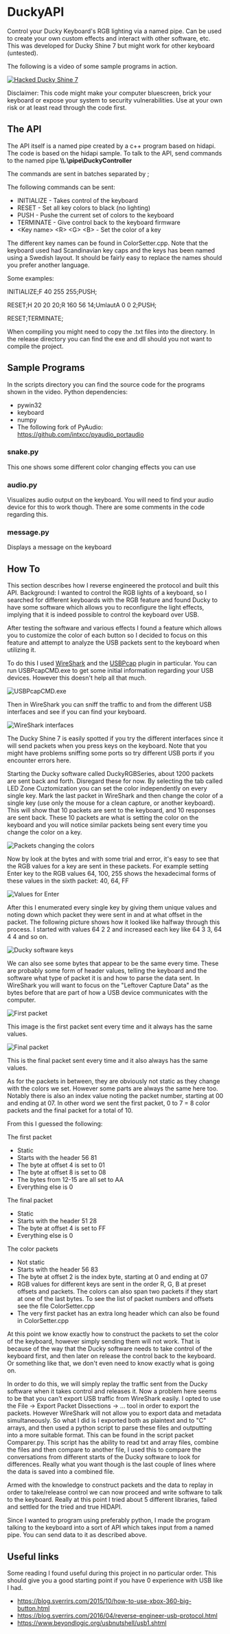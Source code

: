 # DuckyAPI
Control your Ducky Keyboard's RGB lighting via a named pipe. Can be used to create
your own custom effects and interact with other software, etc. This was developed
for Ducky Shine 7 but might work for other keyboard (untested).

The following is a video of some sample programs in action.

[![Hacked Ducky Shine 7](https://img.youtube.com/vi/qrfjqkIY_k0/0.jpg)](https://youtu.be/qrfjqkIY_k0)

Disclaimer: This code might make your computer bluescreen, brick your keyboard or
expose your system to security vulnerabilities. Use at your own risk or at least
read through the code first.

## The API
The API itself is a named pipe created by a c++ program based on hidapi. The code is
based on the hidapi sample. To talk to the API, send commands to the named pipe
**\\\\.\pipe\DuckyController**

The commands are sent in batches separated by ;

The following commands can be sent:
* INITIALIZE - Takes control of the keyboard
* RESET - Set all key colors to black (no lighting)
* PUSH - Pushe the current set of colors to the keyboard
* TERMINATE - Give control back to the keyboard firmware
* \<Key name\> \<R\> \<G\> \<B\> - Set the color of a key

The different key names can be found in ColorSetter.cpp.
Note that the keyboard used had Scandinavian key caps and the keys has been named
using a Swedish layout. It should be fairly easy to replace the names should you
prefer another language.

Some examples:

INITIALIZE;F 40 255 255;PUSH;  

RESET;H 20 20 20;R 160 56 14;UmlautA 0 0 2;PUSH;  

RESET;TERMINATE;

When compiling you might need to copy the .txt files into the directory. In the
release directory you can find the exe and dll should you not want to compile the
project.

## Sample Programs
In the scripts directory you can find the source code for the programs shown in
the video.
Python dependencies:
* pywin32
* keyboard
* numpy
* The following fork of PyAudio: https://github.com/intxcc/pyaudio_portaudio

### snake.py
This one shows some different color changing effects you can use

### audio.py
Visualizes audio output on the keyboard. You will need to find your audio device
for this to work though. There are some comments in the code regarding this.

### message.py
Displays a message on the keyboard

## How To

This section describes how I reverse engineered the protocol and built this API.
Background: I wanted to control the RGB lights of a keyboard, so I searched for
different keyboards with the RGB feature and found Ducky to have some software
which allows you to reconfigure the light effects, implying that it is indeed
possible to control the keyboard over USB.

After testing the software and various effects I found a feature which allows you
to customize the color of each button so I decided to focus on this feature and
attempt to analyze the USB packets sent to the keyboard when utilizing it.

To do this I used [WireShark](https://www.wireshark.org/) and the
[USBPcap](https://desowin.org/usbpcap/) plugin in particular. You can run
USBPcapCMD.exe to get some initial information regarding your USB devices. However
this doesn't help all that much.

![USBPcapCMD.exe](/HowTo/usbpcap.jpg?raw=true "USBPcapCMD.exe")

Then in WireShark you can sniff the traffic to and from the different USB interfaces
and see if you can find your keyboard.

![WireShark interfaces](/HowTo/wireshark1.jpg?raw=true "WireShark interfaces")

The Ducky Shine 7 is easily spotted if you try the different interfaces since it will
send packets when you press keys on the keyboard. Note that you might have problems
sniffing some ports so try different USB ports if you encounter errors here.

Starting the Ducky software called DuckyRGBSeries, about 1200 packets are sent back
and forth. Disregard these for now. By selecting the tab called LED Zone Cuztomization
you can set the color independently on every single key. Mark the last packet in
WireShark and then change the color of a single key (use only the mouse for a clean
capture, or another keyboard). This will show that 10 packets are sent to the keyboard,
and 10 responses are sent back. These 10 packets are what is setting the color on the
keyboard and you will notice similar packets being sent every time you change the
color on a key.

![Packets changing the colors](/HowTo/wireshark2.jpg?raw=true "Packets changing the colors")

Now by look at the bytes and with some trial and error, it's easy to see that the
RGB values for a key are sent in these packets. For example setting Enter key to
the RGB values 64, 100, 255 shows the hexadecimal forms of these values in the
sixth packet: 40, 64, FF

![Values for Enter](/HowTo/wireshark3.jpg?raw=true "Values for Enter")

After this I enumerated every single key by giving them unique values and noting down
which packet they were sent in and at what offset in the packet. The following picture
shows how it looked like halfway through this process. I started with values 64 2 2
and increased each key like 64 3 3, 64 4 4 and so on.

![Ducky software keys](/HowTo/duckySoftwareKeys.jpg?raw=true "Ducky software keys")

We can also see some bytes that appear to be the same every time. These are probably
some form of header values, telling the keyboard and the software what type of packet
it is and how to parse the data sent. In WireShark you will want to focus on the
"Leftover Capture Data" as the bytes before that are part of how a USB device
communicates with the computer.

![First packet](/HowTo/wireshark4.jpg?raw=true "First packet")

This image is the first packet sent every time and it always has the same values.

![Final packet](/HowTo/wireshark5.jpg?raw=true "Final packet")

This is the final packet sent every time and it also always has the same values.

As for the packets in between, they are obviously not static as they change with
the colors we set. However some parts are always the same here too. Notably there
is also an index value noting the packet number, starting at 00 and ending at 07.
In other word we sent the first packet, 0 to 7 = 8 color packets and the final
packet for a total of 10.

From this I guessed the following:

The first packet
* Static
* Starts with the header 56 81
* The byte at offset 4 is set to 01
* The byte at offset 8 is set to 08
* The bytes from 12-15 are all set to AA
* Everything else is 0
    
The final packet
* Static
* Starts with the header 51 28
* The byte at offset 4 is set to FF
* Everything else is 0

The color packets
* Not static
* Starts with the header 56 83
* The byte at offset 2 is the index byte, starting at 0 and ending at 07
* RGB values for different keys are sent in the order R, G, B at preset offsets and
packets. The colors can also span two packets if they start at one of the last bytes.
To see the list of packet numbers and offsets see the file ColorSetter.cpp
* The very first packet has an extra long header which can also be found in
ColorSetter.cpp

At this point we know exactly how to construct the packets to set the color of the
keyboard, however simply sending them will not work. That is because of the way that
the Ducky software needs to take control of the keyboard first, and then later on
release the control back to the keyboard. Or something like that, we don't even
need to know exactly what is going on.

In order to do this, we will simply replay the traffic sent from the Ducky software
when it takes control and releases it. Now a problem here seems to be that you can't
export USB traffic from WireShark easily. I opted to use the File -> Export Packet 
Dissections -> ... tool in order to export the packets. However WireShark will not
allow you to export data and metadata simultaneously. So what I did is I exported
both as plaintext and to "C" arrays, and then used a python script to parse these
files and outputting into a more suitable format. This can be found in the script
packet Comparer.py. This script has the ability to read txt and array files, combine
the files and then compare to another file, I used this to compare the conversations
from different starts of the Ducky software to look for differences. Really what you
want though is the last couple of lines where the data is saved into a combined file.

Armed with the knowledge to construct packets and the data to replay in order to
take/release control we can now proceed and write software to talk to the keyboard.
Really at this point I tried about 5 different libraries, failed and settled for the
tried and true HIDAPI.

Since I wanted to program using preferably python, I made the program talking
to the keyboard into a sort of API which takes input from a named pipe. You can
send data to it as described above.

## Useful links

Some reading I found useful during this project in no particular order. This should
give you a good starting point if you have 0 experience with USB like I had.

* https://blog.sverrirs.com/2015/10/how-to-use-xbox-360-big-button.html
* https://blog.sverrirs.com/2016/04/reverse-engineer-usb-protocol.html
* https://www.beyondlogic.org/usbnutshell/usb1.shtml

